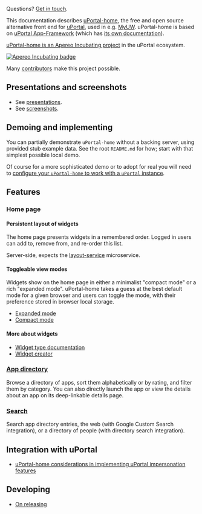 Questions? [Get in touch][uportal-user@].

This documentation describes [uPortal-home](https://github.com/uPortal-Project/uportal-home), the free and open source alternative front end for [uPortal][], used in e.g. [MyUW](https://it.wisc.edu/services/myuw/). uPortal-home is based on [uPortal App-Framework](https://github.com/uPortal-Project/uportal-app-framework) (which has [its own documentation](http://uportal-project.github.io/uportal-app-framework/)).

[uPortal-home is an Apereo Incubating project](apereo-incubation.md) in the uPortal ecosystem.

[![Apereo Incubating badge](https://www.apereo.org/sites/default/files/Incubation%20Logos/incubating%20w%20logo%2015MAR17.png)](https://www.apereo.org/content/projects-communities)

Many [contributors](contributors.md) make this project possible.

## Presentations and screenshots

+ See [presentations](presentations.md).
+ See [screenshots](screenshots.md).

## Demoing and implementing

You can partially demonstrate `uPortal-home` without a backing server, using provided stub example data. See the root `README.md` for how; start with that simplest possible local demo.

Of course for a more sophisticated demo or to adopt for real you will need to [configure your `uPortal-home` to work with a `uPortal` instance](with-uportal.md).

## Features

### Home page

#### Persistent layout of widgets

The home page presents widgets in a remembered order. Logged in users can add to, remove from, and re-order this list.

Server-side, expects the [layout-service][] microservice.

#### Toggleable view modes

Widgets show on the home page in either a minimalist "compact mode" or a rich "expanded mode". uPortal-home takes a guess at the best default mode for a given browser and users can toggle the mode, with their preference stored in browser local storage.

+ [Expanded mode](expanded.md)
+ [Compact mode](compact.md)

#### More about widgets

+ [Widget type documentation](http://uportal-project.github.io/uportal-app-framework/make-a-widget.html)
+ [Widget creator](https://my.wisc.edu/widget-creator/)

### [App directory](app-directory.md)

Browse a directory of apps, sort them alphabetically or by rating, and filter them by category. You can also directly launch the app or view the details about an app on its deep-linkable details page.

### [Search](search.md)

Search app directory entries, the web (with Google Custom Search integration), or a directory of people (with directory search integration).

## Integration with uPortal

+ [uPortal-home considerations in implementing uPortal impersonation features][]

## Developing

+ [On releasing](releasing.md)


[uPortal]: http://jasig.github.io/uPortal/
[uportal-user@]: https://groups.google.com/a/apereo.org/forum/#!forum/uportal-user

[uPortal-home considerations in implementing uPortal impersonation features]: impersonation.md

[layout-service]: https://git.doit.wisc.edu/wps/myuw-service/myuw-legacy/layout-service
